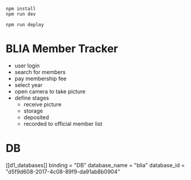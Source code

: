 ```
npm install
npm run dev
```

```
npm run deploy
```

# BLIA Member Tracker
- user login
- search for members
- pay membership fee
- select year
- open camera to take picture
- define stages
    - receive picture
    - storage
    - deposited
    - recorded to official member list

# DB
[[d1_databases]]
binding = "DB"
database_name = "blia"
database_id = "d5f9d608-2017-4c08-89f9-da91ab8b0904"